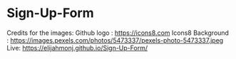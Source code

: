 # Sign-Up-Form
Credits for the images:
Github logo : https://icons8.com Icons8
Background : https://images.pexels.com/photos/5473337/pexels-photo-5473337.jpeg
Live: https://elijahmonj.github.io/Sign-Up-Form/
